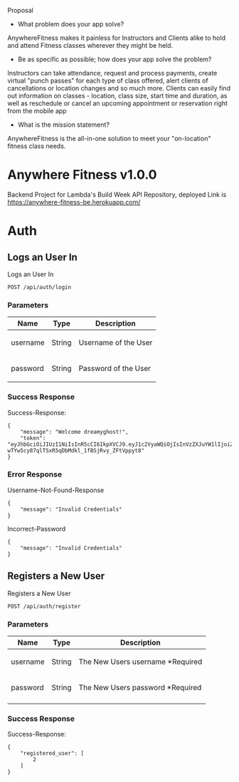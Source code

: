 Proposal

- What problem does your app solve?

AnywhereFitness makes it painless for Instructors and Clients alike to hold and attend Fitness classes wherever they might be held.

- Be as specific as possible; how does your app solve the problem?

Instructors can take attendance, request and process payments, create virtual "punch passes" for each type of class offered, alert clients of cancellations or location changes and so much more. Clients can easily find out information on classes - location, class size, start time and duration, as well as reschedule or cancel an upcoming appointment or reservation right from the mobile app

- What is the mission statement?

AnywhereFitness is the all-in-one solution to meet your "on-location" fitness class needs.

# Anywhere Fitness v1.0.0

Backend Project for Lambda&#39;s Build Week API Repository, deployed Link is https://anywhere-fitness-be.herokuapp.com/

# Auth

## Logs an User In

<p>Logs an User In</p>

    POST /api/auth/login

### Parameters

| Name     | Type   | Description                 |
| -------- | ------ | --------------------------- |
| username | String | <p>Username of the User</p> |
| password | String | <p>Password of the User</p> |

### Success Response

Success-Response:

```
{
    "message": "Welcome dreamyghost!",
    "token": "eyJhbGciOiJIUzI1NiIsInR5cCI6IkpXVCJ9.eyJ1c2VyaWQiOjIsInVzZXJuYW1lIjoiZHJlYW15Z2hvc3QiLCJpYXQiOjE1NzgzNjQ2MjYsImV4cCI6MTU3ODM2ODIyNn0.-wTYw5cy87qlTSxR5qDbMdkl_1fBSjRvy_ZFtVppyt8"
}
```

### Error Response

Username-Not-Found-Response

```
{
    "message": "Invalid Credentials"
}
```

Incorrect-Password

```
{
    "message": "Invalid Credentials"
}
```

## Registers a New User

<p>Registers a New User</p>

    POST /api/auth/register

### Parameters

| Name     | Type   | Description                              |
| -------- | ------ | ---------------------------------------- |
| username | String | <p>The New Users username \*Required</p> |
| password | String | <p>The New Users password \*Required</p> |
|  |

### Success Response

Success-Response:

```
{
    "registered_user": [
        2
    ]
}
```
